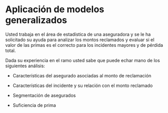 # Aplicación de modelos generalizados

Usted trabaja en el área de estadística de una aseguradora y se le ha solicitado su ayuda para analizar los montos reclamados y evaluar si el valor de las primas es el correcto para los incidentes mayores y de pérdida total.


Dada su experiencia en el ramo usted sabe que puede echar mano de los siguientes análisis:

- Características del asegurado asociadas al monto de reclamación

- Características del incidente y su relación con el monto reclamado

- Segmentación de asegurados

- Suficiencia de prima
